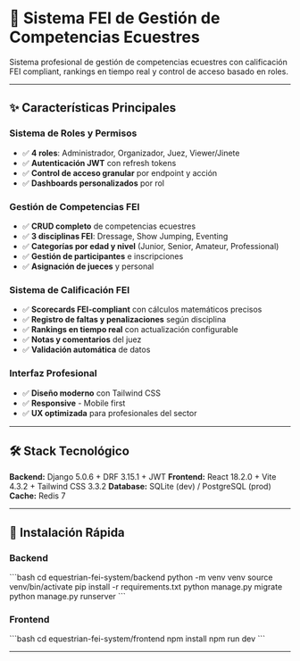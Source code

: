 # 🏇 Sistema FEI de Gestión de Competencias Ecuestres

Sistema profesional de gestión de competencias ecuestres con calificación FEI compliant, rankings en tiempo real y control de acceso basado en roles.

---

## ✨ Características Principales

### Sistema de Roles y Permisos
- ✅ **4 roles**: Administrador, Organizador, Juez, Viewer/Jinete
- ✅ **Autenticación JWT** con refresh tokens
- ✅ **Control de acceso granular** por endpoint y acción
- ✅ **Dashboards personalizados** por rol

### Gestión de Competencias FEI
- ✅ **CRUD completo** de competencias ecuestres
- ✅ **3 disciplinas FEI**: Dressage, Show Jumping, Eventing
- ✅ **Categorías por edad y nivel** (Junior, Senior, Amateur, Professional)
- ✅ **Gestión de participantes** e inscripciones
- ✅ **Asignación de jueces** y personal

### Sistema de Calificación FEI
- ✅ **Scorecards FEI-compliant** con cálculos matemáticos precisos
- ✅ **Registro de faltas y penalizaciones** según disciplina
- ✅ **Rankings en tiempo real** con actualización configurable
- ✅ **Notas y comentarios** del juez
- ✅ **Validación automática** de datos

### Interfaz Profesional
- ✅ **Diseño moderno** con Tailwind CSS
- ✅ **Responsive** - Mobile first
- ✅ **UX optimizada** para profesionales del sector

---

## 🛠 Stack Tecnológico

**Backend:** Django 5.0.6 + DRF 3.15.1 + JWT
**Frontend:** React 18.2.0 + Vite 4.3.2 + Tailwind CSS 3.3.2
**Database:** SQLite (dev) / PostgreSQL (prod)
**Cache:** Redis 7

---

## 🚀 Instalación Rápida

### Backend
\`\`\`bash
cd equestrian-fei-system/backend
python -m venv venv
source venv/bin/activate
pip install -r requirements.txt
python manage.py migrate
python manage.py runserver
\`\`\`

### Frontend
\`\`\`bash
cd equestrian-fei-system/frontend
npm install
npm run dev
\`\`\`

---

